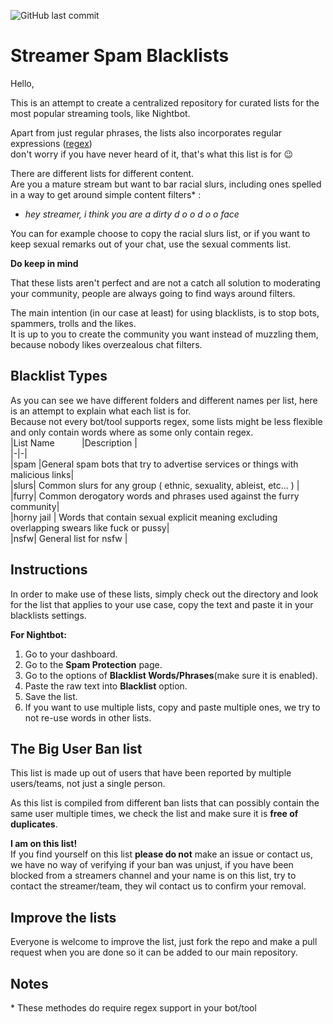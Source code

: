 ![GitHub last commit](https://img.shields.io/github/last-commit/dakkafex/Twitch-spam-blacklist?label=Las%20Updated&style=for-the-badge)

# Streamer Spam Blacklists

Hello,

This is an attempt to create a centralized repository for curated lists for the most popular streaming tools, like Nightbot.

Apart from just regular phrases, the lists also incorporates regular expressions ([regex](https://en.wikipedia.org/wiki/Regular_expression))  
don't worry if you have never heard of it, that's what this list is for 😉

There are different lists for different content.  
Are you a mature stream but want to bar racial slurs, including ones spelled in a way to get around simple content filters\* :

*   _hey streamer, i think you are a dirty d o o d o o face_

You can for example choose to copy the racial slurs list, or if you want to keep sexual remarks out of your chat, use the sexual comments list.

**Do keep in mind**

That these lists aren't perfect and are not a catch all solution to moderating your community, people are always going to find ways around filters.

The main intention (in our case at least) for using blacklists, is to stop bots, spammers, trolls and the likes.  
It is up to you to create the community you want instead of muzzling them, because nobody likes overzealous chat filters.

## Blacklist Types

As you can see we have different folders and different names per list, here is an attempt to explain what each list is for.  
Because not every bot/tool supports regex, some lists might be less flexible and only contain words where as some only contain regex.  
|List Name           |Description |  
|-|-|  
|spam |General spam bots that try to advertise services or things with malicious links|  
|slurs| Common slurs for any group ( ethnic, sexuality, ableist, etc... ) |  
|furry| Common derogatory words and phrases used against the furry community|  
|horny jail | Words that contain sexual explicit meaning excluding overlapping swears like fuck or pussy|  
|nsfw| General list for nsfw |

## Instructions

In order to make use of these lists, simply check out the directory and look for the list that applies to your use case, copy the text and paste it in your blacklists settings.

**For Nightbot:**

1.  Go to your dashboard.
2.  Go to the **Spam Protection** page.
3.  Go to the options of **Blacklist Words/Phrases**(make sure it is enabled).
4.  Paste the raw text into **Blacklist** option.
5.  Save the list.
6.  If you want to use multiple lists, copy and paste multiple ones, we try to not re-use words in other lists.

## The Big User Ban list

This list is made up out of users that have been reported by multiple users/teams, not just a single person.

As this list is compiled from different ban lists that can possibly contain the same user multiple times, we check the list and make sure it is **free of duplicates**.

**I am on this list!**  
If you find yourself on this list **please do not** make an issue or contact us, we have no way of verifying if your ban was unjust, if you have been blocked from a streamers channel and your name is on this list, try to contact the streamer/team, they wil contact us to confirm your removal.

## Improve the lists

Everyone is welcome to improve the list, just fork the repo and make a pull request when you are done so it can be added to our main repository.

## Notes

\* These methodes do require regex support in your bot/tool
